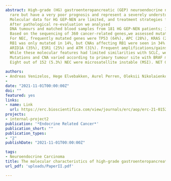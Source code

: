 ```yaml
---
abstract: High-grade (HG) gastroenteropancreatic (GEP) neuroendocrine neoplasms (NEN) are
  rare but have a very poor prognosis and represent a severely understudied class of tumours.
  Molecular data for HG GEP-NEN are limited, and treatment strategies for the carcinoma are extrapolated from small-cell lung cancer (SCLC).
  After pathological re-evaluation we analysed
  DNA tumours and matched blood samples from 181 HG GEP-NEN patients; 152 neuroendocrine carcinomas (NEC) and 29 neuroendocrine tumors (NET G3).
  Based on the sequencing of 360 cancer-related genes,we assessed mutations and copy number alterations (CNA).
  For NEC, frequently mutated genes were TP53 (64%), APC (28%), KRAS (22%) and BRAF (20%).
  RB1 was only mutated in 14%, but CNAs affecting RB1 were seen in 34%. Other frequent copy number losses were
  ARID1A (35%), ESR1 (25%) and ATM (31%). Frequent amplifications/gains were found in MYC (51%) and KDM5A (45%).
  While these molecular features had limited similarities with SCLC, we found potentially targetable alterations in 66% of the NEC samples.
  Mutations and CNA varied according to primary tumour site with BRAF mutations mainly seen in colon (49%), and FBXW7 mutations mainly seen in rectal cancers (25%).
  Eight out of 152 (5.3%) NEC were microsatellite instable (MSI). NET G3 had frequent mutations in MEN1 (21%), ATRX (17%), DAXX, SETD2 and TP53 (each 14%). We show molecular differences in HG GEP-NEN, related to morphological differentiation and site of origin. Limited similarities to SCLC and a high fraction of targetable alterations indicate a high potential for betterpersonalized treatments.
  
authors:
- Andreas Venizelos, Hege Elvebakken, Aurel Perren, Oleksii Nikolaienko, Wei Deng, et.al.
- 
date: "2021-11-01T00:00:00Z"
doi: ""
featured: yes
links:
- name: Link
  url: https://erc.bioscientifica.com/view/journals/erc/aop/erc-21-0152/erc-21-0152.xml
projects:
- internal-project2
publication: '*Endocrine Related Cancer*'
publication_short: ""
publication_types:
- "2"
publishDate: "2021-11-01T00:00:00Z"

tags:
- Neuroendocrine Carcinoma
title: The molecular characteristics of high-grade gastroenteropancreatic neuroendocrine neoplasms
url_pdf: 'uploads/PaperII.pdf'

---
```


